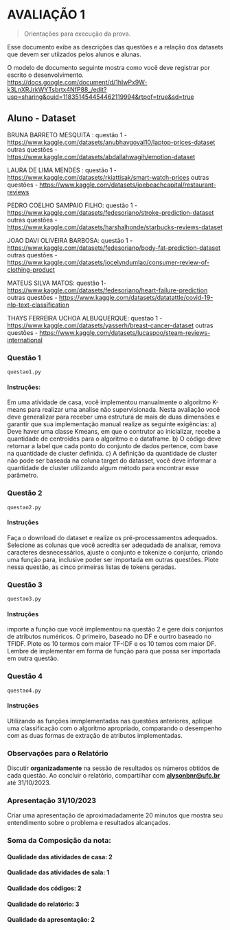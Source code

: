 # AVALIAÇÃO 1 
> Orientações para execução da prova.

Esse documento exibe as descrições das questões e a relação dos datasets que devem ser utiizados 
pelos alunos e alunas.

O modelo de documento seguinte mostra como você deve registrar por escrito o desenvolvimento. 
https://docs.google.com/document/d/1hIwPx9W-k3LnXRJrkWYTsbrtx4NfP88_/edit?usp=sharing&ouid=118351454454462119994&rtpof=true&sd=true

##  Aluno - Dataset

BRUNA BARRETO MESQUITA : questão 1 - https://www.kaggle.com/datasets/anubhavgoyal10/laptop-prices-dataset
outras questões - https://www.kaggle.com/datasets/abdallahwagih/emotion-dataset

LAURA DE LIMA MENDES :  questão 1 -  https://www.kaggle.com/datasets/rkiattisak/smart-watch-prices
outras questões - https://www.kaggle.com/datasets/joebeachcapital/restaurant-reviews

PEDRO COELHO SAMPAIO FILHO: questão 1 - https://www.kaggle.com/datasets/fedesoriano/stroke-prediction-dataset
outras questões - https://www.kaggle.com/datasets/harshalhonde/starbucks-reviews-dataset

JOAO DAVI OLIVEIRA BARBOSA: questão 1 - https://www.kaggle.com/datasets/fedesoriano/body-fat-prediction-dataset
outras questões - https://www.kaggle.com/datasets/jocelyndumlao/consumer-review-of-clothing-product

MATEUS SILVA MATOS: questão 1-  https://www.kaggle.com/datasets/fedesoriano/heart-failure-prediction 
outras questões - https://www.kaggle.com/datasets/datatattle/covid-19-nlp-text-classification

THAYS FERREIRA UCHOA ALBUQUERQUE: questao 1 -  https://www.kaggle.com/datasets/yasserh/breast-cancer-dataset
outras questões - https://www.kaggle.com/datasets/lucaspoo/steam-reviews-international

### Questão 1

```questao1.py```

#### Instruções:

Em uma atividade de casa, você implementou manualmente o algoritmo K-means para realizar uma analise não supervisionada.
Nesta avaliação você deve generalizar para receber uma estrutura de mais de duas dimensões e garantir que sua implementação manual realize as seguinte exigências:
a) Deve haver uma classe Kmeans, em que o contrutor ao inicializar, recebe a quantidade de centroides para o algoritmo e o dataframe.
b) O código deve retornar a label que cada ponto do conjunto de dados pertence, com base na quantidade de cluster definida.
c) A definição da quantidade de cluster não pode ser baseada na coluna target do datasset, você deve informar a quantidade de cluster utilizando algum método para encontrar esse parâmetro.

### Questão 2

```questao2.py```

#### Instruções 

Faça o download do dataset e realize os pré-processamentos adequados. Selecione as colunas que você acredita ser
adequdada de analisar, remova caracteres desnecessários, ajuste o conjunto e tokenize o conjunto, criando uma função para, inclusive
poder ser importada em outras questões. Plote nessa questão, as cinco primeiras listas de tokens geradas. 


### Questão 3

```questao3.py```

#### Instruções

importe a função que você implementou na questão 2 e gere dois conjuntos de atributos numéricos. O primeiro, baseado no DF e ourtro baseado no TFIDF.
Plote os 10 termos com maior TF-IDF e os 10 temos com maior DF. Lembre de implementar em forma de função para que possa ser importada em outra questão.

### Questão 4

```questao4.py```

#### Instruções

Utilizando as funções immplementadas nas questões anteriores, aplique uma classificação com o algoritmo apropriado, comparando
o desempenho com as duas formas de extração de atributos implementadas.

### Observações para o Relatório

Discutir **organizadamente** na sessão de resultados os números obtidos de cada questão.
Ao concluir o relatório, compartilhar com **alysonbnr@ufc.br** até 31/10/2023.

### Apresentação 31/10/2023

Criar uma apresentação de aproximadadamente 20 minutos que mostra seu entendimento sobre o problema
e resultados alcançados.


### Soma da Composição da nota:

#### Qualidade das atividades de casa: 2
#### Qualidade das atividades de sala: 1
#### Qualidade dos códigos: 2
#### Qualidade do relatório: 3
#### Qualidade da apresentação: 2
